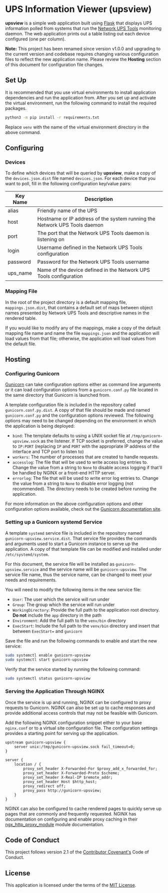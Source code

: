 # UPS Information Viewer (upsview)

**upsview** is a simple web application built using [Flask](https://flask.palletsprojects.com/) that displays UPS information polled from systems that run the [Network UPS Tools](https://networkupstools.org/) monitoring daemon. The web application prints out a table listing out each device configured (one per column).

**Note:** This project has been renamed since version v1.0.0 and upgrading to the current version and codebase requires changing various configuration files to reflect the new application name. Please review the **Hosting** section of this document for configuration file changes.

## Set Up

It is recommended that you use virtual environments to install application dependencies and run the application from. After you set up and activate the virtual environment, run the following command to install the required packages.

```bash
python3 -m pip install -r requirements.txt
```

Replace `venv` with the name of the virtual environment directory in the above command.

## Configuring

### Devices

To define which devices that will be queried by **upsview**, make a copy of the `devices.json.dist` file named `devices.json`. For each device that you want to poll, fill in the following configuration key/value pairs:

| Key Name | Description |
| -------- | ----------- |
| alias | Friendly name of the UPS |
| host | Hostname or IP address of the system running the Network UPS Tools daemon |
| port | The port that the Network UPS Tools daemon is listening on |
| login | Username defined in the Network UPS Tools configuration |
| password | Password for the Network UPS Tools username |
| ups_name | Name of the device defined in the Network UPS Tools configuration |

### Mapping File

In the root of the project directory is a default mapping file, `mappings.json.dist`, that contains a default set of maps between object names presented by Network UPS Tools and descriptive names in the rendered table.

If you would like to modify any of the mappings, make a copy of the default mapping file name and name the file `mappings.json` and the application will load values from that file; otherwise, the application will load values from the default file.

## Hosting

### Configuring Gunicorn

[Gunicorn](https://gunicorn.org/) can take configuration options either as command line arguments or it can load configuration options from a `gunicorn.conf.py` file located in the same directory that Gunicorn is launched from.

A template configuration file is included in the repository called `gunicorn.conf.py.dist`. A copy of that file should be made and named `gunicorn.conf.py` and the configuration options reviewed. The following options may need to be changed depending on the environment in which the application is being deployed:

* `bind`: The template defaults to using a UNIX socket file at
`/tmp/gunicorn-upsview.sock` as the listener. If TCP socket is preferred, change the value to `IP:PORT` (replacing `IP` and `PORT` with the appropriate IP address of the interface and TCP port to listen to)
* `workers`: The number of processes that are created to handle requests.
* `accesslog`: The file that will be used to write access log entries to. Change the value from a string to `None` to disable access logging if that'll be handled by NGINX or a front-end HTTP server.
* `errorlog`: The file that will be used to write error log entries to. Change the value from a string to `None` to disable error logging (not recommended). The directory needs to be created before running the application.

For more information on the above configuration options and other configuration options available, check out the [Gunicorn documentation site](https://docs.gunicorn.org/en/stable/settings.html).

### Setting up a Gunicorn systemd Service

A template `systemd` service file is included in the repository named `gunicorn-upsview.service.dist`. That service file provides the commands and arguments used to start a Gunicorn instance to serve up the application. A copy of that template file can be modified and installed under `/etc/systemd/system`.

For this document, the service file will be installed as `gunicorn-upsview.service` and the service name will be `gunicorn-upsview`. The service file name, thus the service name, can be changed to meet your needs and requirements.

You will need to modify the following items in the new service file:

* `User`: The user which the service will run under
* `Group`: The group which the service will run under
* `WorkingDirectory`: Provide the full path to the application root directory. **Do not** include the `app` directory in the path
* `Environment`: Add the full path to the `venv/bin` directory
* `ExecStart`: Include the full path to the `venv/bin` directory and insert that between `ExecStart=` and `gunicorn`

Save the file and run the following commands to enable and start the new service:

```bash
sudo systemctl enable gunicorn-upsview
sudo systemctl start gunicorn-upsview
```

Verify that the service started by running the following command:

```bash
sudo systemctl status gunicorn-upsview
```

### Serving the Application Through NGINX

Once the service is up and running, NGINX can be configured to proxy requests to Gunicorn. NGINX can also be set up to cache responses and provide additional access controls that may not be feasible with Gunicorn.

Add the following NGINX configuration snippet either to your base `nginx.conf` or to a virtual site configuration file. The configuration settings provides a starting point for serving up the application.

```nginx
upstream gunicorn-upsview {
    server unix:/tmp/gunicorn-upsview.sock fail_timeout=0;
}

server {
    location / {
        proxy_set_header X-Forwarded-For $proxy_add_x_forwarded_for;
        proxy_set_header X-Forwarded-Proto $scheme;
        proxy_set_header X-Real-IP $remote_addr;
        proxy_set_header Host $http_host;
        proxy_redirect off;
        proxy_pass http://gunicorn-upsview;
    }
}
```

NGINX can also be configured to cache rendered pages to quickly serve up pages that are commonly and frequently requested. NGINX has documentation on configuring and enable proxy caching in their [ngx_http_proxy_module](https://nginx.org/en/docs/http/ngx_http_proxy_module.html) module documentation.

## Code of Conduct

This project follows version 2.1 of the [Contributor Covenant's](https://www.contributor-covenant.org) Code of Conduct.

## License

This application is licensed under the terms of the [MIT License](LICENSE).
